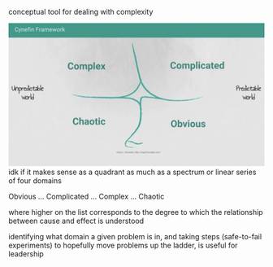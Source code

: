 conceptual tool for dealing with complexity

![](../public/9dea0fd3ac91a44eb4abc904b7ae1e07.png)
idk if it makes sense as a quadrant as much as a spectrum or linear series of four domains

Obvious
...
Complicated
...
Complex
...
Chaotic

where higher on the list corresponds to the degree to which the relationship between cause and effect is understood

identifying what domain a given problem is in, and taking steps (safe-to-fail experiments) to hopefully move problems up the ladder, is useful for leadership